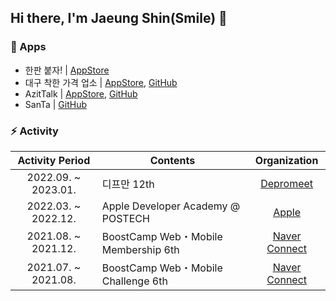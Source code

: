 ## Hi there, I'm Jaeung Shin(Smile) 👋



### 🍎 Apps

- 한판 붙자! | [AppStore](https://apps.apple.com/in/app/한판-붙자/id1639050361)
- 대구 착한 가격 업소 | [AppStore](https://apps.apple.com/kr/app/대구-착한-가격/id1635261511), [GitHub](https://github.com/DeveloperAcademy-POSTECH/MC3-Team15-DaeguGoodPriceShop)
- AzitTalk | [AppStore](https://apps.apple.com/kr/app/azittalk/id1624679655), [GitHub](https://github.com/sustainable-git/AzitTalk)
- SanTa | [GitHub](https://github.com/boostcampwm-2021/iOS02-SanTa)

### ⚡️ Activity
|Activity Period|Contents|Organization|
|:-:|---|:-:|
|2022.09. ~ 2023.01.|디프만 12th|[Depromeet](https://www.depromeet.com)|
|2022.03. ~ 2022.12.|Apple Developer Academy @ POSTECH|[Apple](https://developeracademy.postech.ac.kr)|
|2021.08. ~ 2021.12.|BoostCamp Web・Mobile Membership 6th|[Naver Connect](https://boostcamp.connect.or.kr)|
|2021.07. ~ 2021.08.|BoostCamp Web・Mobile Challenge 6th|[Naver Connect](https://boostcamp.connect.or.kr)|
